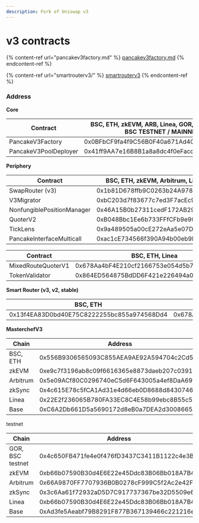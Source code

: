 ```yaml
---
description: Fork of Uniswap v3
---
```


# v3 contracts

{% content-ref url="pancakev3factory.md" %}
[pancakev3factory.md](pancakev3factory.md)
{% endcontent-ref %}

{% content-ref url="smartrouterv3/" %}
[smartrouterv3](smartrouterv3/)
{% endcontent-ref %}

### Address

**Core**

| Contract              | BSC, ETH, zkEVM, ARB, Linea, GOR, Base, opBNB, BSC TESTNET / MAINNET | zkSync                                     |
| --------------------- | -------------------------------------------------------------------- | ------------------------------------------ |
| PancakeV3Factory      | 0x0BFbCF9fa4f9C56B0F40a671Ad40E0805A091865                           | 0x1BB72E0CbbEA93c08f535fc7856E0338D7F7a8aB |
| PancakeV3PoolDeployer | 0x41ff9AA7e16B8B1a8a8dc4f0eFacd93D02d071c9                           | 0x7f71382044A6a62595D5D357fE75CA8199123aD6 |

**Periphery**

| Contract                   | BSC, ETH, zkEVM, Arbitrum, Linea, Base, opBNB | zkSync                                     | GOR, BSC TESTNET                           |
| -------------------------- | --------------------------------------------- | ------------------------------------------ | ------------------------------------------ |
| SwapRouter (v3)            | 0x1b81D678ffb9C0263b24A97847620C99d213eB14    | 0xD70C70AD87aa8D45b8D59600342FB3AEe76E3c68 | 0x1b81D678ffb9C0263b24A97847620C99d213eB14 |
| V3Migrator                 | 0xbC203d7f83677c7ed3F7acEc959963E7F4ECC5C2    | 0x556A72A7A3bB3bbd293D923e59b6B56898fB405D | 0x46A15B0b27311cedF172AB29E4f4766fbE7F4364 |
| NonfungiblePositionManager | 0x46A15B0b27311cedF172AB29E4f4766fbE7F4364    | 0xa815e2eD7f7d5B0c49fda367F249232a1B9D2883 | 0x427bF5b37357632377eCbEC9de3626C71A5396c1 |
| QuoterV2                   | 0xB048Bbc1Ee6b733FFfCFb9e9CeF7375518e25997    | 0x3d146FcE6c1006857750cBe8aF44f76a28041CCc | 0xbC203d7f83677c7ed3F7acEc959963E7F4ECC5C2 |
| TickLens                   | 0x9a489505a00cE272eAa5e07Dba6491314CaE3796    | 0x7b08978FA77910f77d273c353C62b5BFB9E6D17B | 0xac1cE734566f390A94b00eb9bf561c2625BF44ea |
| PancakeInterfaceMulticall  | 0xac1cE734566f390A94b00eb9bf561c2625BF44ea    | 0x2a76b93B9Cd441AE8aDA529e0e95826e00556351 | 0x3D00CdB4785F0ef20C903A13596e0b9B2c652227 |

| Contract           | BSC, ETH, Linea                            | zkEVM, Linea, Base, opBNB                  | Arbitrum                                   | zkSync                                     | GOR, BSC TESTNET                           |
| ------------------ | ------------------------------------------ | ------------------------------------------ | ------------------------------------------ | ------------------------------------------ | ------------------------------------------ |
| MixedRouteQuoterV1 | 0x678Aa4bF4E210cf2166753e054d5b7c31cc7fa86 | 0x4c650FB471fe4e0f476fD3437C3411B1122c4e3B | 0x3652Fc6EDcbD76161b8554388867d3dAb65eCA93 | 0x9B1edFB3848660402E4f1DC25733764e80aA627A | 0xB048Bbc1Ee6b733FFfCFb9e9CeF7375518e25997 |
| TokenValidator     | 0x864ED564875BdDD6F421e226494a0E7c071C06f8 | 0x556B9306565093C855AEA9AE92A594704c2Cd59e | 0x8be9EA9C6015985AB2F5A216093305A9AaEb8164 | 0x08529A4be615746ef31CdbeD46Ce556406787E2F | 0x678Aa4bF4E210cf2166753e054d5b7c31cc7fa86 |

**Smart Router (v3, v2, stable)**

| BSC, ETH                                   | zkEVM, Linea, Base, opBNB                  | Arbitrum                                   | zkSync                                     | GOR, BSC TESTNET                           |
| ------------------------------------------ | ------------------------------------------ | ------------------------------------------ | ------------------------------------------ | ------------------------------------------ |
| 0x13f4EA83D0bd40E75C8222255bc855a974568Dd4 | 0x678Aa4bF4E210cf2166753e054d5b7c31cc7fa86 | 0x32226588378236Fd0c7c4053999F88aC0e5cAc77 | 0xf8b59f3c3Ab33200ec80a8A58b2aA5F5D2a8944C | 0x9a489505a00cE272eAa5e07Dba6491314CaE3796 |

**MasterchefV3**

<table><thead><tr><th width="170">Chain</th><th>Address</th></tr></thead><tbody><tr><td>BSC, ETH</td><td>0x556B9306565093C855AEA9AE92A594704c2Cd59e</td></tr><tr><td>zkEVM</td><td>0xe9c7f3196ab8c09f6616365e8873daeb207c0391</td></tr><tr><td>Arbitrum</td><td>0x5e09ACf80C0296740eC5d6F643005a4ef8DaA694</td></tr><tr><td>zkSync</td><td>0x4c615E78c5fCA1Ad31e4d66eb0D8688d84307463</td></tr><tr><td>Linea</td><td>0x22E2f236065B780FA33EC8C4E58b99ebc8B55c57</td></tr><tr><td>Base</td><td>0xC6A2Db661D5a5690172d8eB0a7DEA2d3008665A3</td></tr></tbody></table>

testnet

<table><thead><tr><th width="194">Chain</th><th>Address</th></tr></thead><tbody><tr><td>GOR, BSC testnet</td><td>0x4c650FB471fe4e0f476fD3437C3411B1122c4e3B</td></tr><tr><td>zkEVM</td><td>0xb66b07590B30d4E6E22e45Ddc83B06Bb018A7B44</td></tr><tr><td>Arbitrum</td><td>0x66A9870FF7707936B0B0278cF999C5f2Ac2e42F5</td></tr><tr><td>zkSync</td><td>0x3c6Aa61f72932aD5D7C917737367be32D5509e6f</td></tr><tr><td>Linea</td><td>0xb66b07590B30d4E6E22e45Ddc83B06Bb018A7B44</td></tr><tr><td>Base</td><td>0xAd3fe5Aeabf79B8291F877B367139466c221216e</td></tr></tbody></table>
